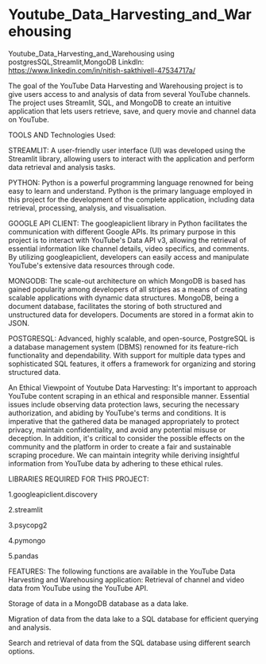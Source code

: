# Youtube_Data_Harvesting_and_Warehousing
Youtube_Data_Harvesting_and_Warehousing using postgresSQL,Streamlit,MongoDB
LinkdIn: https://www.linkedin.com/in/nitish-sakthivell-47534717a/
 
The goal of the YouTube Data Harvesting and Warehousing project is to give users access to and analysis of data from several YouTube channels. The project uses Streamlit, SQL, and MongoDB to create an intuitive application that lets users retrieve, save, and query movie and channel data on YouTube.

TOOLS AND Technologies Used:

STREAMLIT: A user-friendly user interface (UI) was developed using the Streamlit library, allowing users to interact with the application and perform data retrieval and analysis tasks.

PYTHON: Python is a powerful programming language renowned for being easy to learn and understand. Python is the primary language employed in this project for the development of the complete application, including data retrieval, processing, analysis, and visualisation.

GOOGLE API CLIENT: The googleapiclient library in Python facilitates the communication with different Google APIs. Its primary purpose in this project is to interact with YouTube's Data API v3, allowing the retrieval of essential information like channel details, video specifics, and comments. By utilizing googleapiclient, developers can easily access and manipulate YouTube's extensive data resources through code.

MONGODB: The scale-out architecture on which MongoDB is based has gained popularity among developers of all stripes as a means of creating scalable applications with dynamic data structures. MongoDB, being a document database, facilitates the storing of both structured and unstructured data for developers. Documents are stored in a format akin to JSON.

POSTGRESQL: Advanced, highly scalable, and open-source, PostgreSQL is a database management system (DBMS) renowned for its feature-rich functionality and dependability. With support for multiple data types and sophisticated SQL features, it offers a framework for organizing and storing structured data.

An Ethical Viewpoint of Youtube Data Harvesting: It's important to approach YouTube content scraping in an ethical and responsible manner. Essential issues include observing data protection laws, securing the necessary authorization, and abiding by YouTube's terms and conditions. It is imperative that the gathered data be managed appropriately to protect privacy, maintain confidentiality, and avoid any potential misuse or deception. In addition, it's critical to consider the possible effects on the community and the platform in order to create a fair and sustainable scraping procedure. We can maintain integrity while deriving insightful information from YouTube data by adhering to these ethical rules.

LIBRARIES REQUIRED FOR THIS PROJECT:

1.googleapiclient.discovery

2.streamlit

3.psycopg2

4.pymongo

5.pandas

FEATURES: The following functions are available in the YouTube Data Harvesting and Warehousing application: Retrieval of channel and video data from YouTube using the YouTube API.

Storage of data in a MongoDB database as a data lake.

Migration of data from the data lake to a SQL database for efficient querying and analysis.

Search and retrieval of data from the SQL database using different search options.
